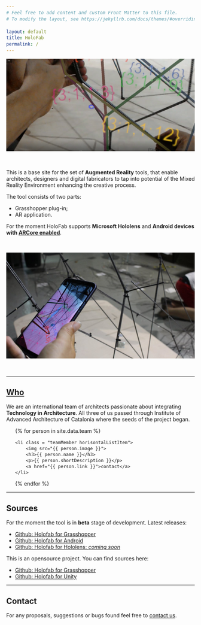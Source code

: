 ```yaml
---
# Feel free to add content and custom Front Matter to this file.
# To modify the layout, see https://jekyllrb.com/docs/themes/#overriding-theme-defaults

layout: default
title: HoloFab
permalink: /
---
```


![HoloFab](./assets/images/GSS19-01.png)

<br>

This is a base site for the set of **Augmented Reality** tools, that enable architects, designers and digital fabricators to tap into potential of the Mixed Reality Environment enhancing the creative process.

The tool consists of two parts:

-   Grasshopper plug-in;
-   AR application.

For the moment HoloFab supports **Microsoft Hololens** and **Android devices with [ARCore enabled](https://developers.google.com/ar/discover/supported-devices#android_play)**.

<br>

![HoloFab](./assets/images/GSS19-00.jpg)

<br>

<hr>

## [Who](./about)

We are an international team of architects passionate about integrating **Technology in Architecture**. All three of us passed through Institute of Advanced Architecture of Catalonia where the seeds of the project began.

<ul class="team horisontalList">
{% for person in site.data.team %}

    <li class = "teamMember horisontalListItem">
        <img src="{{ person.image }}">
        <h3>{{ person.name }}</h3>
        <p>{{ person.shortDescription }}</p>
        <a href="{{ person.link }}">contact</a>
    </li>

{% endfor %}

</ul>

<hr>

## Sources

For the moment the tool is in **beta** stage of development. Latest releases:

-   [Github: Holofab for Grasshopper](https://github.com/HoloFab/HoloFab-Grasshopper/tree/master/_CurrentVersion)
-   [Github: Holofab for Android](https://github.com/HoloFab/HoloFab-Unity/blob/master/_CurrentVersion/Android/)
-   [Github: Holofab for Hololens: _coming soon_](<>)

<!-- For installation instructions go [here](<>). -->

This is an opensource project. You can find sources here:

-   [Github: Holofab for Grasshopper](https://github.com/HoloFab/HoloFab-Grasshopper)
-   [Github: Holofab for Unity](https://github.com/HoloFab/HoloFab-Unity)

<!-- For more detailed documentation go [here](<>). -->

<!-- For examples go [here](<>). -->

<hr>

## Contact

For any proposals, suggestions or bugs found feel free to [contact us](<mailto:{{ site.email }}>).
